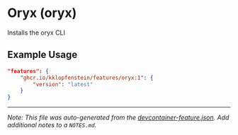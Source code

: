 
# Oryx (oryx)

Installs the oryx CLI

## Example Usage

```json
"features": {
    "ghcr.io/kklopfenstein/features/oryx:1": {
        "version": "latest"
    }
}
```





---

_Note: This file was auto-generated from the [devcontainer-feature.json](https://github.com/kklopfenstein/features/blob/main/src/oryx/devcontainer-feature.json).  Add additional notes to a `NOTES.md`._
